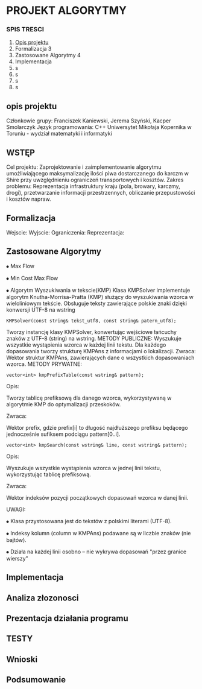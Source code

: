 # PROJEKT ALGORYTMY
### SPIS TRESCI
1. [Opis projektu](#opis-projektu) 
2. Formalizacja 3
3. Zastosowane Algorytmy 4
4. Implementacja
5. s
6. s
7. s
8. s

## opis projektu
Członkowie grupy: Franciszek Kaniewski, Jerema Szyński, Kacper Smolarczyk
Język programowania: C++
Uniwersytet Mikołaja Kopernika w Toruniu - wydział matematyki i informatyki

## WSTĘP
Cel projektu: Zaprojektowanie i zaimplementowanie algorytmu umożliwiającego maksymalizację ilości piwa dostarczanego do karczm w Shire przy uwzględnieniu ograniczeń transportowych i kosztów.
Zakres problemu: Reprezentacja infrastruktury kraju (pola, browary, karczmy, drogi), przetwarzanie informacji przestrzennych, obliczanie przepustowości i kosztów napraw.

## Formalizacja
Wejscie:
Wyjscie:
Ograniczenia:
Reprezentacja:

## Zastosowane Algorytmy
⦁	Max Flow

⦁	Min Cost Max Flow

⦁	Algorytm Wyszukiwania w tekscie(KMP)
Klasa KMPSolver implementuje algorytm Knutha-Morrisa-Pratta (KMP) służący do wyszukiwania wzorca w wieloliniowym tekście. Obsługuje teksty zawierające polskie znaki dzięki konwersji UTF-8 na wstring

```KMPSolver(const string& tekst_utf8, const string& patern_utf8);```

Tworzy instancję klasy KMPSolver, konwertując wejściowe łańcuchy znaków z UTF-8 (string) na wstring.
METODY PUBLICZNE:
Wyszukuje wszystkie wystąpienia wzorca w każdej linii tekstu. Dla każdego dopasowania tworzy strukturę KMPAns z informacjami o lokalizacji.
Zwraca:
Wektor struktur KMPAns, zawierających dane o wszystkich dopasowaniach wzorca.
METODY PRYWATNE:

```vector<int> kmpPrefixTable(const wstring& pattern);```

Opis:

Tworzy tablicę prefiksową dla danego wzorca, wykorzystywaną w algorytmie KMP 
do optymalizacji przeskoków.

Zwraca:

Wektor prefix, gdzie prefix[i] to długość najdłuższego prefiksu będącego jednocześnie sufiksem podciągu pattern[0..i].

```vector<int> kmpSearch(const wstring& line, const wstring& pattern);```

Opis:

Wyszukuje wszystkie wystąpienia wzorca w jednej linii tekstu, wykorzystując tablicę prefiksową.

Zwraca:

Wektor indeksów pozycji początkowych dopasowań wzorca w danej linii.

UWAGI:

⦁	Klasa przystosowana jest do tekstów z polskimi literami (UTF-8).

⦁	Indeksy kolumn (column w KMPAns) podawane są w liczbie znaków (nie bajtów).

⦁	Działa na każdej linii osobno – nie wykrywa dopasowań "przez granice wierszy"

## Implementacja

## Analiza złozonosci

## Prezentacja działania programu

## TESTY

## Wnioski

## Podsumowanie

